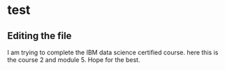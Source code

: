 # test

## Editing the file

I am trying to complete the IBM data science certified course. here this is the course 2 and module 5. Hope for the best.
